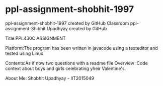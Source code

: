 # ppl-assignment-shobhit-1997
ppl-assignment-shobhit-1997 created by GitHub Classroom
ppl-assignment-Shibhit Upadhyay created by GitHub

Title:PPL430C ASSIGNMENT

Platform:The program has been written in javacode using a texteditor and tested using Linux

Contents:As if now two questions with a readme file Overview :Code context about boys and girls celebrating yheir Valentine's.

About Me: Shobhit Upadhyay - IIT2015049

